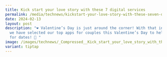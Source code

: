 ```yaml
---
title: Kick start your love story with these 7 digital services
permalink: /media/technews/kickstart-your-love-story-with-these-seven-digital-services/
date: 2024-02-13
layout: post
description: "❤️ Valentine’s Day is just around the corner! With that in mind,
  we have selected our top apps for couples this Valentine’s Day to help plan
  for dates! 💑 "
image: /images/technews/_Compressed__Kick_start_your_love_story_with_these_7_digital_services.jpg
variant: tiptap
---
```

